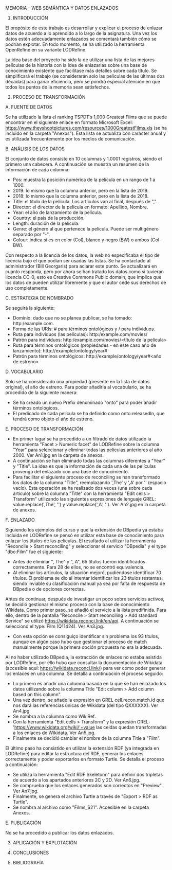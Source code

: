 MEMORIA - WEB SEMÁNTICA Y DATOS ENLAZADOS

1. INTRODUCCIÓN

El propósito de este trabajo es desarrollar y explicar el proceso de enlazar datos de acuerdo a lo aprendido a lo largo de la asignatura. Una vez los datos estén adecuadamente 
enlazados se comentará también cómo se podrían explotar. En todo momento, se ha utilizado la herramienta OpenRefine en su variante LODRefine.

La idea base del proyecto ha sido la de utilizar una lista de las mejores películas de la historia con la idea de enlazarlas sobre una base de conocimiento existente que 
facilitase más detalles sobre cada título. Se simplificará el trabajo (se considerarán solo las películas de las últimas dos décadas) para ganar eficiencia, pero se pondrá especial atención en que todos los puntos de la memoria sean satisfechos.

2. PROCESO DE TRANSFORMACIÓN

A. FUENTE DE DATOS

Se ha utilizado la lista el ranking TSPDT’s 1,000 Greatest Films que se puede encontrar en el siguiente enlace en formato Microsoft Excel: https://www.theyshootpictures.com/resources/1000GreatestFilms.xls (se ha incluido en la carpeta "Anexos"). Esta lista se actualiza con carácter anual y es utilizada frecuentemente por los medios de comunicación.

B. ANÁLISIS DE LOS DATOS

El conjunto de datos consiste en 10 columnas y 1.0001 registros, siendo el primero una cabecera. A continuación se muestra un resumen de la información de cada columna:
- Pos: muestra la posición numérica de la película en un rango de 1 a 1000. 
- 2019: lo mismo que la columna anterior, pero en la lista de 2019.
- 2018: lo mismo que la columna anterior, pero en la lista de 2018.
- Title: el título de la película. Los artículos van al final, después de ",".
- Director: el director de la película en formato: Apellido, Nombre.
- Year: el año de lanzamiento de la película.
- Country: el país de la producción.
- Length: duración de la película.
- Genre: el género al que pertenece la película. Puede ser multigénero separado por "-".
- Colour: indica si es en color (Col), blanco y negro (BW) o ambos (Col-BW).

Con respecto a la licencia de los datos, la web no especificaba el tipo de licencia bajo el que podían ser usadas las listas. Se ha contactado al administrador (Bill Georgaris) para aclarar este punto. Se actualizará en cuanto responda, pero por ahora se han tratado los datos como si tuvieran licencia CC-0, esto es Creative Commons Public domain, que implica que los datos de pueden utilizar libremente y que el autor cede sus derechos de uso completamente.

C. ESTRATEGIA DE NOMBRADO

Se seguirá la siguiente:
- Dominio: dado que no se planea publicar, se ha tomado: http:/example.com.
- Forma de las URIs: # para términos ontológicos y / para individuos.
- Ruta para individuos (las películas): http:/example.com/movies/
- Patrón para individuos: http:/example.com/movies/<título de la película>
- Ruta para términos ontológicos (propiedades - en este caso año de lanzamiento): http://example/ontology/year#
- Patrón para términos ontológicos: http://example/ontology/year#<año de estreno>

D. VOCABULARIO

Solo se ha considerado una propiedad (presente en la lista de datos original), el año de estreno. Para poder añadirla al vocabulario, se ha procedido de la siguiente manera:
- Se ha creado un nuevo Prefix denominado "onto" para poder añadir términos ontológicos.
- El predicado de cada película se ha definido como onto:releasedIn, que tendrá como objeto el año de estreno.

E. PROCESO DE TRANSFORMACIÓN

- En primer lugar se ha procedido a un filtrado de datos utilizado la herramienta "Facet > Numeric facet" de LODRefine sobre la columna "Year" para seleccionar y eliminar todas las películas anteriores al año 2000. Ver An1.jpg en la carpeta de anexos.
- A continuación se han eliminado todas las columnas diferentes a "Year" y "Title". La idea es que la información de cada una de las películas provenga del enlazado con una base de conocimiento. 
- Para facilitar el siguiente proceso de reconciling se han transformado los datos de la columna "Title", reemplazando ',The' y ',A' por '' (espacio vacío). Esta operación se ha realizado dos veces (una sobre cada artículo) sobre la columna "Title" con la herramienta "Edit cells > Transform" utilizando las siguientes expresiones de lenguaje GREL: value.replace(',The', '') y value.replace(',A', ''). Ver An2.jpg en la carpeta de anexos.

F. ENLAZADO

Siguiendo los ejemplos del curso y que la extensión de DBpedia ya estaba incluida en LODRefine se pensó en utilizar esta base de conocimiento para enlazar los títulos de las películas. El resultado al utilizar la herramienta "Reconcile > Start reconciling" y seleccionar el servicio "DBpedia" y el type "dbo:Film" fue el siguiente:
- Antes de eliminar ", The" y ", A", 65 títulos fueron identificados correctamente. Para 28 de ellos, no se encontró equivalencia.
- Al eliminar los artículos, la situación mejoró, pudiéndose identificar 70 títulos. El problema se dio al intentar identificar los 23 títulos restantes, siendo inviable su clasificación manual ya sea por falta de respuesta de DBpedia o de opciones correctas.

Antes de continuar, después de investigar un poco sobre servicios activos, se decidió gestionar el mismo proceso con la base de conocimiento Wikidata. Como primer paso, se añadió el servicio a la lista predifinida. Para ello, dentro de la pantalla "Reconcile > Start reconciling > Add standard Service" se utilizó https://wikidata.reconci.link/en/api. A continuación se seleccionó el type: Film (Q11424). Ver An3.jpg.
- Con esta opción se consiguiço identificar sin problema los 93 títulos, aunque en algún caso hubo que gestionar el proceso de match manualmente porque la primera opción propuesta no era la adecuada.

Al no haber utilizado DBpedia, la extracción de enlaces no estaba asistida por LODRefine, por ello hubo que consultar la documentación de Wikidata (accesible aquí: https://wikidata.reconci.link/) para ver cómo poder generar los enlaces en una columna. Se detalla a continuación el proceso seguido:
- Lo primero es añadir una columna basada en la que se han enlazado los datos utilizando sobre la columna Title "Edit column > Add column based on this column".
- Una vez dentro, se añade la expresión en GREL cell.recon.match.id que nos dará las referencias únicas de Wikidata (del tipo QXXXXXX). Ver An4.jpg
- Se nombra a la columna como WikiRef.
- Con la herramienta "Edit cells > Transform" y la expresión GREL: 'https://www.wikidata.org/wiki/'+value las celdas quedan transformadas a los enlaces de Wikidata. Ver An5.jpg.
- Finalmente se decidió cambiar el nombre de la columna Title a "Film".

El último paso ha consistido en utilizar la extensión RDF (ya integrada en LODRefine) para editar la estructura del RDF, generar los enlaces correctamente y poder exportarlos en formato Turtle. Se detalla el proceso a continuación:
- Se utiliza la herramienta "Edit RDF Skeletonn" para definir dos tripletas de acuerdo a los apartados anteriores 2C y 2D. Ver An6.jpg.
- Se comprueba que los enlaces generados son correctos en "Preview". Ver An7.jpg.
- Finalmente, se genera el archivo Turtle a través de "Export > RDF as Turtle".
- Se nombra al archivo como "Films_S21". Accesible en la carpeta Anexos.

E. PUBLICACIÓN

No se ha procedido a publicar los datos enlazados.

3. APLICACIÓN Y EXPLOTACIÓN


4. CONCLUSIONES


5. BIBLIOGRAFÍA





